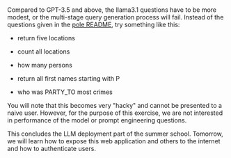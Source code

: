 #

Compared to GPT-3.5 and above, the llama3.1 questions have to be more modest, or
the multi-stage query generation process will fail. Instead of the questions
given in the [pole README](https://github.com/biocypher/pole), try something
like this:

- return five locations

- count all locations

- how many persons

- return all first names starting with P

- who was PARTY_TO most crimes

You will note that this becomes very "hacky" and cannot be presented to a naive
user. However, for the purpose of this exercise, we are not interested in
performance of the model or prompt engineering questions.

This concludes the LLM deployment part of the summer school. Tomorrow, we will
learn how to expose this web application and others to the internet and how to
authenticate users.